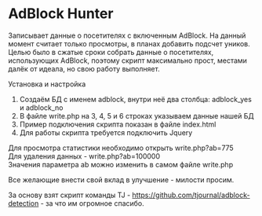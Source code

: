 # AdBlock Hunter
Записывает данные о посетителях с включенным AdBlock. На данный момент считает только просмотры, в планах добавить подсчет уников. Целью было в сжатые сроки собрать данные о посетителях, использующих AdBlock, поэтому скрипт максимально прост, местами далёк от идеала, но свою работу выполняет.

Установка и настройка<BR>
1) Создаём БД с именем adblock, внутри неё два столбца: adblock_yes и adblock_no<BR>
2) В файле write.php на 3, 4, 5 и 6 строках указываем данные нашей БД<BR>
3) Пример подключения скрипта показан в файле index.html<BR>
4) Для работы скрипта требуется подключить Jquery<BR>

Для просмотра статистики необходимо открыть write.php?ab=775<BR>
Для удаления данных - write.php?ab=100000<BR>
Значения параметра ab можно изменить в самом файле write.php<BR>

Все желающие внести свой вклад в улучшение - милости просим.<BR>

За основу взят скрипт команды TJ - https://github.com/tjournal/adblock-detection - за что им огромное спасибо.
